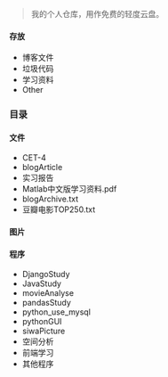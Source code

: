 > 我的个人仓库，用作免费的轻度云盘。

#### 存放
* 博客文件
* 垃圾代码
* 学习资料
* Other


### 目录

#### 文件

* CET-4
* blogArticle
* 实习报告
* Matlab中文版学习资料.pdf
* blogArchive.txt
* 豆瓣电影TOP250.txt

#### 图片

#### 程序

* DjangoStudy
* JavaStudy
* movieAnalyse
* pandasStudy
* python_use_mysql
* pythonGUI
* siwaPicture
* 空间分析
* 前端学习
* 其他程序